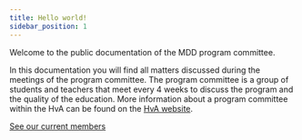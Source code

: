 ```yaml
---
title: Hello world!
sidebar_position: 1
---
```


Welcome to the public documentation of the MDD program committee.

In this documentation you will find all matters discussed during the meetings of the program committee. The program committee is a group of students and teachers that meet every 4 weeks to discuss the program and the quality of the education. More information about a program committee within the HvA can be found on the [HvA website](https://www.hva.nl/praktisch/algemeen/faculteiten/fmr/opleidingscommissies/opleidingscommissies-fmr.html).

[See our current members](/docs/2023-2024/members)
